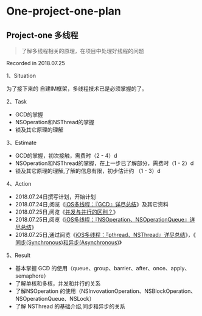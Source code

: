 # One-project-one-plan

## Project-one 多线程 
> 了解多线程相关的原理，在项目中处理好线程的问题

Recorded in 2018.07.25

1、Situation
  
  为了接下来的 自建IM框架<!--及未来面试的需求-->，多线程技术已是必须掌握的了。

2、Task
  
  - GCD的掌握
  - NSOperation和NSThread的掌握
  - 锁及其它原理的理解
  
3、Estimate
  - GCD的掌握，初次接触，需费时（2 - 4）d
  - NSOperation和NSThread的掌握，在上一步已了解部分，需费时（1 - 2）d
  - 锁及其它原理的理解,了解的信息有限，初步估计约 （1 - 3）d

4、Action

  - 2018.07.24日撰写计划，开始计划
  - 2018.07.24日,阅览《[iOS多线程：『GCD』详尽总结](https://bujige.net/blog/iOS-Complete-learning-GCD.html)》及其它资料
  - 2018.07.25日,阅览《[并发与并行的区别？](https://www.zhihu.com/question/33515481)》
  - 2018.07.25日,阅览《[iOS多线程：『NSOperation、NSOperationQueue』详尽总结](https://bujige.net/blog/iOS-Complete-learning-NSOperation.html)》
  - 2018.07.25日,通过阅览《[iOS多线程：『pthread、NSThread』详尽总结](https://bujige.net/blog/iOS-Complete-learning-pthread-and-NSThread.html)》，《[ 同步(Synchronous)和异步(Asynchronous)](https://www.cnblogs.com/anny0404/p/5691379.html)》
  
5、Result

  - 基本掌握 GCD 的使用（queue、group、barrier、after、once、apply、semaphore）
  - 了解单核和多核，并发和并行的关系
  - 了解NSOperation 的使用（NSInvovationOperation、NSBlockOperation、NSOperationQueue、NSLock）
  - 了解 NSThread 的基础介绍,同步和异步的关系
